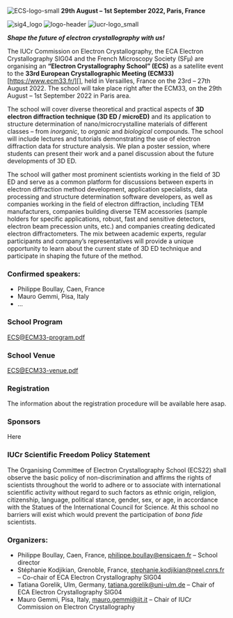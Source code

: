 ![ECS-logo-small](https://user-images.githubusercontent.com/20994976/151787906-018ebaea-b8c5-4990-8cbf-ac8bcde0a6d6.png)
**29th August – 1st September 2022, Paris, France**

![sig4_logo](https://user-images.githubusercontent.com/20994976/151785854-9682c06c-e961-4082-a9ee-448b49da04b8.png)
![logo-header](https://user-images.githubusercontent.com/20994976/151785199-9f4b6323-3088-41bf-9c1d-1aa06d1d5ac4.png)
![iucr-logo_small](https://user-images.githubusercontent.com/20994976/151786467-77b13357-a4d3-4d01-b799-fa4877bae576.png)

**_Shape the future of electron crystallography with us!_**

The IUCr Commission on Electron Crystallography, the ECA Electron Crystallography SIG04 and the French Microscopy Society (SFµ) are organising an **“Electron Crystallography School” (ECS)** as a satellite event to the **33rd European Crystallographic Meeting (ECM33)** [https://www.ecm33.fr/][], held in Versailles, France on the 23rd – 27th August 2022. The school will take place right after the ECM33, on the 29th August – 1st September 2022 in Paris area. 

The school will cover diverse theoretical and practical aspects of **3D electron diffraction technique (3D ED / microED)** and its application to structure determination of nano/microcrystalline materials of different classes – from _inorganic_, to _organic_ and _biological_ compounds. The school will include lectures and tutorials demonstrating the use of electron diffraction data for structure analysis. We plan a poster session, where students can present their work and a panel discussion about the future developments of 3D ED. 

The school will gather most prominent scientists working in the field of 3D ED and serve as a common platform for discussions between experts in electron diffraction method development, application specialists, data processing and structure determination software developers, as well as companies working in the field of electron diffraction, including TEM manufacturers, companies building diverse TEM accessories (sample holders for specific applications, robust, fast and sensitive detectors, electron beam precession units, etc.) and companies creating dedicated electron diffractometers. The mix between academic experts, regular participants and company’s representatives will provide a unique opportunity to learn about the current state of 3D ED technique and participate in shaping the future of the method. 

### Confirmed speakers:
- Philippe Boullay, Caen, France
- Mauro Gemmi, Pisa, Italy
- ...

### School Program 

[ECS@ECM33-program.pdf](https://github.com/tatigorelik/ECS2022/files/7970207/ECS%40ECM33-program.pdf)

### School Venue
[ECS@ECM33-venue.pdf](https://github.com/tatigorelik/ECS2022/files/7970957/ECS%40ECM33-venue.pdf)

### Registration 
The information about the registration procedure will be available here asap.

### Sponsors
Here

### IUCr Scientific Freedom Policy Statement
The Organising Committee of Electron Crystallography School (ECS22) shall observe the basic policy of non-discrimination and affirms the rights of scientists throughout the world to adhere or to associate with international scientific activity without regard to such factors as ethnic origin, religion, citizenship, language, political stance, gender, sex, or age, in accordance with the Statues of the International Council for Science.  At this school no barriers will exist which would prevent the participation of _bona fide_ scientists.

### Organizers:
- Philippe Boullay, Caen, France, [philippe.boullay@ensicaen.fr](mailto:philippe.boullay@ensicaen.fr)  – School director
- Stéphanie Kodjikian, Grenoble, France, [stephanie.kodjikian@neel.cnrs.fr](mailto:stephanie.kodjikian@neel.cnrs.fr) – Co-chair of ECA Electron Crystallography SIG04
- Tatiana Gorelik, Ulm, Germany, [tatiana.gorelik@uni-ulm.de](mailto:tatiana.gorelik@uni-ulm.de) – Chair of ECA Electron Crystallography SIG04
- Mauro Gemmi, Pisa, Italy, [mauro.gemmi@iit.it](mailto:mauro.gemmi@iit.it) – Chair of IUCr Commission on Electron Crystallography
